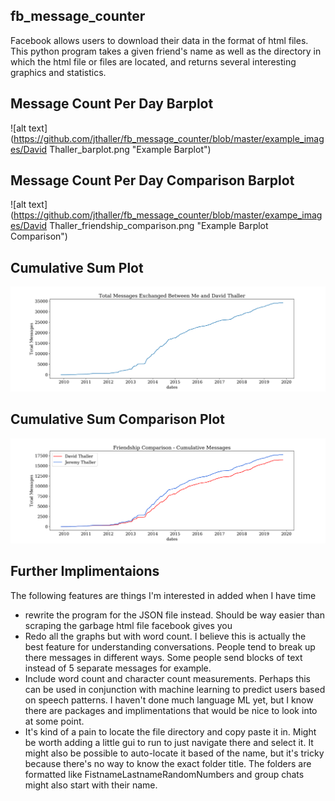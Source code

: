 ## fb_message_counter
Facebook allows users to download their data in the format of html files. This python program takes a given friend's name as well as the directory in which the html file or files are located, and returns several interesting graphics and statistics.

## Message Count Per Day Barplot
![alt text](https://github.com/jthaller/fb_message_counter/blob/master/example_images/David Thaller_barplot.png "Example Barplot")


## Message Count Per Day Comparison Barplot
![alt text](https://github.com/jthaller/fb_message_counter/blob/master/exampe_images/David Thaller_friendship_comparison.png "Example Barplot Comparison")


## Cumulative Sum Plot
![alt text](https://github.com/jthaller/fb_message_counter/blob/master/example_images/David_Thaller_cumsum.png "Example Cumsum Plot")


## Cumulative Sum Comparison Plot
![alt text](https://github.com/jthaller/fb_message_counter/blob/master/example_images/David_Thaller_comparison_cumsum.png "Example Cumsum Plot")

## Further Implimentaions
The following features are things I'm interested in added when I have time
- rewrite the program for the JSON file instead. Should be way easier than scraping the garbage html file facebook gives you
- Redo all the graphs but with word count. I believe this is actually the best feature for understanding conversations. People tend to break up there messages in different ways. Some people send blocks of text instead of 5 separate messages for example.
- Include word count and character count measurements. Perhaps this can be used in conjunction with machine learning to predict users based on speech patterns. I haven't done much language ML yet, but I know there are packages and implimentations that would be nice to look into at some point.
- It's kind of a pain to locate the file directory and copy paste it in. Might be worth adding a little gui to run to just navigate there and select it. It might also be possible to auto-locate it based of the name, but it's tricky because there's no way to know the exact folder title. The folders are formatted like FistnameLastnameRandomNumbers and group chats might also start with their name.
